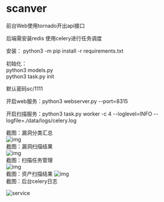# scanver

前台Web使用tornado开出api接口  

后端需安装redis 使用celery进行任务调度  

安装：
  python3 -m pip install -r requirements.txt  
  
初始化：  
  python3 models.py   
  python3 task.py init 
  
默认密码sc/1111

开启web服务：python3 webserver.py --port=8315 

开启扫描服务：python3 task.py worker -c 4 --loglevel=INFO --logfile=./data/logs/celery.log 

截图：漏洞分类汇总  
![img](https://github.com/ydhcui/Scanver/blob/master/QQ%E6%88%AA%E5%9B%BE20181212114829.png?raw=true)  
截图：漏洞扫描结果  
![img](https://github.com/ydhcui/Scanver/blob/master/QQ%E6%88%AA%E5%9B%BE20181212115011.png?raw=true)  
截图：扫描任务管理  
![img](https://github.com/ydhcui/Scanver/blob/master/QQ%E6%88%AA%E5%9B%BE20181212115122.png?raw=true)  
截图：资产扫描结果
![img](https://github.com/ydhcui/Scanver/blob/master/QQ%E6%88%AA%E5%9B%BE20181114113907.png?raw=true)  
截图：后台celery日志

![service](https://github.com/ydhcui/Scanver/blob/master/QQ%E6%88%AA%E5%9B%BE20181115010210.png?raw=true)  
